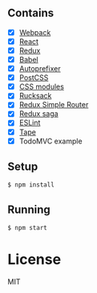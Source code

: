 ## Contains

- [x] [Webpack](https://webpack.github.io)
- [x] [React](https://facebook.github.io/react/)
- [x] [Redux](https://github.com/rackt/redux)
- [x] [Babel](https://babeljs.io/)
- [x] [Autoprefixer](https://github.com/postcss/autoprefixer)
- [x] [PostCSS](https://github.com/postcss/postcss)
- [x] [CSS modules](https://github.com/outpunk/postcss-modules)
- [x] [Rucksack](http://simplaio.github.io/rucksack/docs)
- [x] [Redux Simple Router](https://github.com/rackt/redux-simple-router)
- [x] [Redux saga](https://github.com/yelouafi/redux-saga)
- [x] [ESLint](https://github.com/eslint/eslint)
- [x] [Tape](https://github.com/substack/tape)
- [x] TodoMVC example

## Setup

```
$ npm install
```

## Running

```
$ npm start
```

# License

MIT
